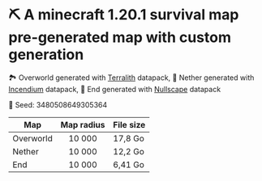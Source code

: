 # ⛏️ A minecraft 1.20.1 survival map pre-generated map with custom generation

🏞️ Overworld generated with [Terralith](https://www.stardustlabs.net/terralith "Terralith official page") datapack,
🌋 Nether generated with [Incendium](https://www.stardustlabs.net/incendium "Incendium official page") datapack,
🌌 End generated with [Nullscape](https://www.stardustlabs.net/nullscape "Nullspace official page") datapack

📌 Seed: 3480508649305364

| Map           | Map radius    | File size |
| ------------- |:-------------:|:----------|
| Overworld     | 10 000        | 17,8 Go   |
| Nether        | 10 000        | 12,2 Go   |
| End           | 10 000        | 6,41 Go   |
